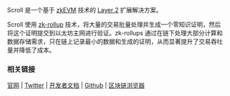 

Scroll 是一个基于 [zkEVM](https://learnblockchain.cn/tags/zkEVM) 技术的 [Layer 2](https://learnblockchain.cn/tags/Layer2) 扩展解决方案。

Scroll 使用 [zk-rollup](https://learnblockchain.cn/tags/ZK%20Rollup) 技术，将大量的交易批量处理并生成一个零知识证明，然后将这个证明提交到以太坊主网进行验证。zk-rollups 通过在链下处理大部分计算和数据存储需求，只在链上记录最小的数据和生成的证明，从而显著提升了交易吞吐量并降低了成本。



### 相关链接

[官网](https://scroll.io) | [Twitter](https://twitter.com/Scroll_ZKP) | [开发者文档](https://docs.scroll.io/en/home/) | [Github](https://github.com/scroll-tech) | [区块链浏览器](https://scrollscan.com/)